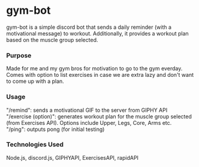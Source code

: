 # gym-bot
gym-bot is a simple discord bot that sends a daily reminder (with a motivational message) to workout. Additionally, it provides a workout plan based on the 
muscle group selected. 

### Purpose
Made for me and my gym bros for motivation to go to the gym everday. Comes with option to list exercises in case we are extra lazy and don't want to 
come up with a plan. 

### Usage
"/remind": sends a motivational GIF to the server from GIPHY API <br>
"/exercise (option)": generates workout plan for the muscle group selected (from Exercises API). Options include Upper, Legs, Core, Arms etc. <br>
"/ping": outputs pong (for initial testing)

### Technologies Used
Node.js, discord.js, GIPHYAPI, ExercisesAPI, rapidAPI
